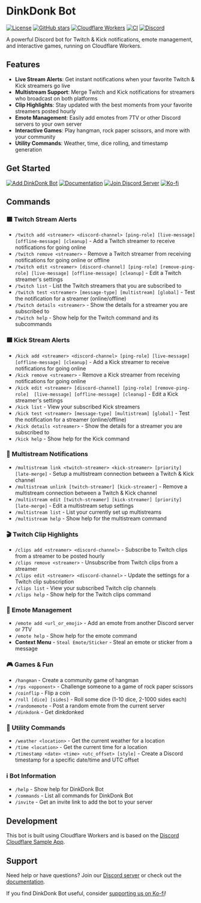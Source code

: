 # DinkDonk Bot
[![License](https://img.shields.io/github/license/svglol/dinkdonkbot)](LICENSE)
[![GitHub stars](https://img.shields.io/github/stars/svglol/dinkdonkbot?style=social)](https://github.com/svglol/dinkdonkbot/stargazers)
[![Cloudflare Workers](https://img.shields.io/badge/Cloudflare-Workers-F68212?logo=cloudflare)](https://workers.cloudflare.com)
[![CI](https://github.com/svglol/dinkdonkbot/actions/workflows/ci.yml/badge.svg)](https://github.com/svglol/dinkdonkbot/actions/workflows/ci.yml)
[![Discord](https://img.shields.io/badge/Join-Discord-5865F2?style=flat&logo=discord&logoColor=white)](https://discord.gg/NuY7Tnrb6F)

A powerful Discord bot for Twitch & Kick notifications, emote management, and interactive games, running on Cloudflare Workers.

## Features
- **Live Stream Alerts**: Get instant notifications when your favorite Twitch & Kick streamers go live
- **Multistream Support**: Merge Twitch and Kick notifications for streamers who broadcast on both platforms
- **Clip Highlights**: Stay updated with the best moments from your favorite streamers posted hourly
- **Emote Management**: Easily add emotes from 7TV or other Discord servers to your own server
- **Interactive Games**: Play hangman, rock paper scissors, and more with your community
- **Utility Commands**: Weather, time, dice rolling, and timestamp generation

## Get Started
[![Add DinkDonk Bot](https://img.shields.io/badge/Add%20to-Discord-5865F2?style=for-the-badge&logo=discord&logoColor=white)](https://discord.com/application-directory/1227866873220173824)
[![Documentation](https://img.shields.io/badge/Read-Documentation-blue?style=for-the-badge&logo=gitbook&logoColor=white)](https://svglol.github.io/dinkdonkbot/)
[![Join Discord Server](https://img.shields.io/badge/Join%20Discord-Server-5865F2?style=for-the-badge&logo=discord&logoColor=white)](https://discord.gg/NuY7Tnrb6F)
[![Ko-fi](https://img.shields.io/badge/Support%20us-fc4c58?style=for-the-badge&logo=ko-fi&logoColor=white)](https://ko-fi.com/svglol)

## Commands

### 🟪 Twitch Stream Alerts
- `/twitch add <streamer> <discord-channel> [ping-role] [live-message] [offline-message] [cleanup]` - Add a Twitch streamer to receive notifications for going online
- `/twitch remove <streamer>` - Remove a Twitch streamer from receiving notifications for going online or offline
- `/twitch edit <streamer> [discord-channel] [ping-role] [remove-ping-role] [live-message] [offline-message] [cleanup]` - Edit a Twitch streamer's settings
- `/twitch list` - List the Twitch streamers that you are subscribed to
- `/twitch test <streamer> [message-type] [multistream] [global]` - Test the notification for a streamer (online/offline)
- `/twitch details <streamer>` - Show the details for a streamer you are subscribed to
- `/twitch help` - Show help for the Twitch command and its subcommands

### 🟩 Kick Stream Alerts
- `/kick add <streamer> <discord-channel> [ping-role] [live-message] [offline-message] [cleanup]` - Add a Kick streamer to receive notifications for going online
- `/kick remove <streamer>` - Remove a Kick streamer from receiving notifications for going online
- `/kick edit <streamer> [discord-channel] [ping-role] [remove-ping-role]  [live-message] [offline-message] [cleanup]` - Edit a Kick streamer's settings
- `/kick list` - View your subscribed Kick streamers
- `/kick test <streamer> [message-type] [multistream] [global]` - Test the notification for a streamer (online/offline)
- `/kick details <streamer>` - Show the details for a streamer you are subscribed to
- `/kick help` - Show help for the Kick command

### 🔗 Multistream Notifications
- `/multistream link <twitch-streamer> <kick-streamer> [priority] [late-merge]` - Setup a multistream connection between a Twitch & Kick channel
- `/multistream unlink [twitch-streamer] [kick-streamer]` - Remove a multistream connection between a Twitch & Kick channel
- `/multistream edit [twitch-streamer] [kick-streamer] [priority] [late-merge]` - Edit a multistream setup settings
- `/multistream list` - List your currently set up multistreams
- `/multistream help` - Show help for the multistream command

### 🎬 Twitch Clip Highlights
- `/clips add <streamer> <discord-channel>` - Subscribe to Twitch clips from a streamer to be posted hourly
- `/clips remove <streamer>` - Unsubscribe from Twitch clips from a streamer
- `/clips edit <streamer> <discord-channel>` - Update the settings for a Twitch clip subscription
- `/clips list` - View your subscribed Twitch clip channels
- `/clips help` - Show help for the Twitch clips command

### 🥳 Emote Management
- `/emote add <url_or_emoji>` - Add an emote from another Discord server or 7TV
- `/emote help` - Show help for the emote command
- **Context Menu** - `Steal Emote/Sticker` - Steal an emote or sticker from a message

### 🎮 Games & Fun
- `/hangman` - Create a community game of hangman
- `/rps <opponent>` - Challenge someone to a game of rock paper scissors
- `/coinflip` - Flip a coin
- `/roll [dice] [sides]` - Roll some dice (1-10 dice, 2-1000 sides each)
- `/randomemote` - Post a random emote from the current server
- `/dinkdonk` - Get dinkdonked

### 🔧 Utility Commands
- `/weather <location>` - Get the current weather for a location
- `/time <location>` - Get the current time for a location
- `/timestamp <date> <time> <utc_offset> [style]` - Create a Discord timestamp for a specific date/time and UTC offset

### ℹ️ Bot Information
- `/help` - Show help for DinkDonk Bot
- `/commands` - List all commands for DinkDonk Bot
- `/invite` - Get an invite link to add the bot to your server

## Development
This bot is built using Cloudflare Workers and is based on the [Discord Cloudflare Sample App](https://github.com/discord/cloudflare-sample-app).

## Support
Need help or have questions? Join our [Discord server](https://discord.gg/NuY7Tnrb6F) or check out the [documentation](https://svglol.github.io/dinkdonkbot/).

If you find DinkDonk Bot useful, consider [supporting us on Ko-fi](https://ko-fi.com/svglol)!